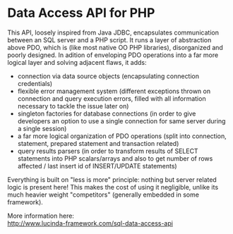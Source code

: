 # Data Access API for PHP

This API, loosely inspired from Java JDBC, encapsulates communication between an SQL server and a PHP script. It runs a layer of abstraction above PDO, which is (like most native OO PHP libraries), disorganized and poorly designed. In adition of enveloping PDO operations into a far more logical layer and solving adjacent flaws, it adds: 

- connection via data source objects (encapsulating connection credentials)
- flexible error management system (different exceptions thrown on connection and query execution errors, filled with all information necessary to tackle the issue later on)
- singleton factories for database connections (in order to give developers an option to use a single connection for same server during a single session)
- a far more logical organization of PDO operations (split into connection, statement, prepared statement and transaction related)
- query results parsers (in order to transform results of SELECT statements into PHP scalars/arrays and also to get number of rows affected / last insert id of INSERT/UPDATE statements)

Everything is built on "less is more" principle: nothing but server related logic is present here! This makes the cost of using it negligible, unlike its much heavier weight "competitors" (generally embedded in some framework).

More information here:<br/>
http://www.lucinda-framework.com/sql-data-access-api
